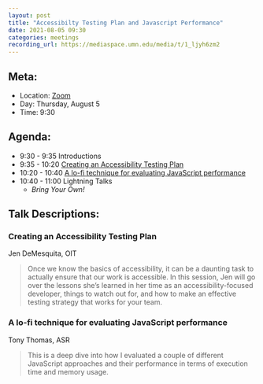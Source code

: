 ```yaml
---
layout: post
title: "Accessibilty Testing Plan and Javascript Performance"
date: 2021-08-05 09:30
categories: meetings
recording_url: https://mediaspace.umn.edu/media/t/1_ljyh6zm2
---
```


## Meta:

- Location: [Zoom](https://z.umn.edu/cpmstream)
- Day: Thursday, August 5
- Time: 9:30

## Agenda:

- 9:30 - 9:35 Introductions
- 9:35 - 10:20 [Creating an Accessibility Testing Plan](#creating-an-accessibility-testing-plan)
- 10:20 - 10:40 [A lo-fi technique for evaluating JavaScript performance](#a-lo-fi-technique-for-evaluating-javascript-performance)
- 10:40 - 11:00 Lightning Talks
  - _Bring Your Own!_

## Talk Descriptions:

### Creating an Accessibility Testing Plan
Jen DeMesquita, OIT

> Once we know the basics of accessibility, it can be a daunting task to actually ensure that our work is accessible. In this session, Jen will go over the lessons she’s learned in her time as an accessibility-focused developer, things to watch out for, and how to make an effective testing strategy that works for your team.

### A lo-fi technique for evaluating JavaScript performance
Tony Thomas, ASR

> This is a deep dive into how I evaluated a couple of different JavaScript approaches and their performance in terms of execution time and memory usage.
